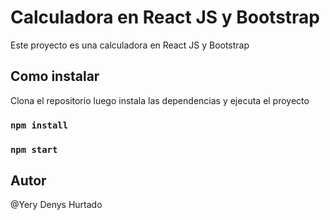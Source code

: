 # Calculadora en React JS y Bootstrap

Este proyecto es una calculadora en React JS y Bootstrap

## Como instalar

Clona el repositorio luego instala las dependencias y ejecuta el proyecto

### `npm install`
### `npm start`

## Autor
@Yery Denys Hurtado